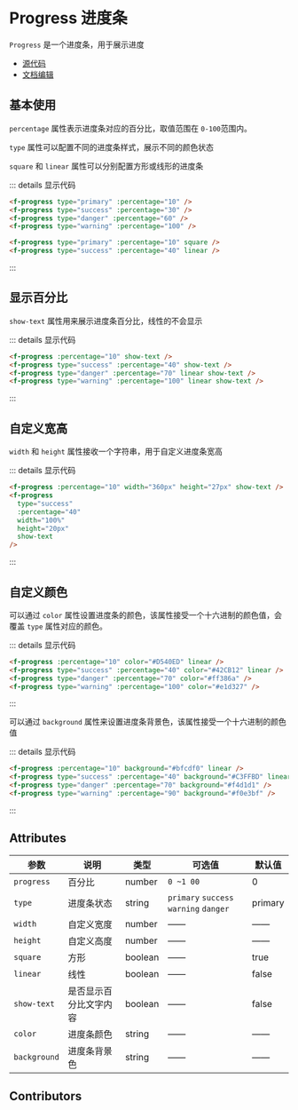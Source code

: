 # Progress 进度条

`Progress` 是一个进度条，用于展示进度

- [源代码](https://github.com/FightingDesign/fighting-design/tree/master/packages/fighting-components/progress)
- [文档编辑](https://github.com/FightingDesign/fighting-design/blob/master/docs/docs/components/progress.md)

## 基本使用

`percentage` 属性表示进度条对应的百分比，取值范围在 `0-100`范围内。

`type` 属性可以配置不同的进度条样式，展示不同的颜色状态

<f-progress type="primary" :percentage="10" />
<f-progress type="success" :percentage="30" />
<f-progress type="danger" :percentage="60" />
<f-progress type="warning" :percentage="100" />

`square` 和 `linear` 属性可以分别配置方形或线形的进度条

<f-progress type="primary" :percentage="10" square />
<f-progress type="success" :percentage="40" linear />

::: details 显示代码

```html
<f-progress type="primary" :percentage="10" />
<f-progress type="success" :percentage="30" />
<f-progress type="danger" :percentage="60" />
<f-progress type="warning" :percentage="100" />

<f-progress type="primary" :percentage="10" square />
<f-progress type="success" :percentage="40" linear />
```

:::

## 显示百分比

`show-text` 属性用来展示进度条百分比，线性的不会显示

<f-progress :percentage="10" show-text />
<f-progress type="success" :percentage="40" show-text />
<f-progress type="danger" :percentage="70" linear show-text />
<f-progress type="warning" :percentage="100" linear show-text />

::: details 显示代码

```html
<f-progress :percentage="10" show-text />
<f-progress type="success" :percentage="40" show-text />
<f-progress type="danger" :percentage="70" linear show-text />
<f-progress type="warning" :percentage="100" linear show-text />
```

:::

## 自定义宽高

`width` 和 `height` 属性接收一个字符串，用于自定义进度条宽高

<f-progress :percentage="10" width="360px" height="27px" show-text />
<f-progress type="success" :percentage="40" width="100%" height="20px" show-text />

::: details 显示代码

```html
<f-progress :percentage="10" width="360px" height="27px" show-text />
<f-progress
  type="success"
  :percentage="40"
  width="100%"
  height="20px"
  show-text
/>
```

:::

## 自定义颜色

可以通过 `color` 属性设置进度条的颜色，该属性接受一个十六进制的颜色值，会覆盖 `type` 属性对应的颜色。

<f-progress :percentage="10" color="#D540ED" linear />
<f-progress type="success" :percentage="40" color="#42CB12" linear />
<f-progress type="danger" :percentage="70" color="#ff386a" />
<f-progress type="warning" :percentage="100" color="#e1d327" />

::: details 显示代码

```html
<f-progress :percentage="10" color="#D540ED" linear />
<f-progress type="success" :percentage="40" color="#42CB12" linear />
<f-progress type="danger" :percentage="70" color="#ff386a" />
<f-progress type="warning" :percentage="100" color="#e1d327" />
```

:::

可以通过 `background` 属性来设置进度条背景色，该属性接受一个十六进制的颜色值

<f-progress :percentage="10" background="#bfcdf0" linear />
<f-progress type="success" :percentage="40" background="#C3FFBD" linear />
<f-progress type="danger" :percentage="70" background="#f4d1d1" />
<f-progress type="warning" :percentage="90" background="#f0e3bf" />

::: details 显示代码

```html
<f-progress :percentage="10" background="#bfcdf0" linear />
<f-progress type="success" :percentage="40" background="#C3FFBD" linear />
<f-progress type="danger" :percentage="70" background="#f4d1d1" />
<f-progress type="warning" :percentage="90" background="#f0e3bf" />
```

:::

## Attributes

| 参数         | 说明                   | 类型    | 可选值                                 | 默认值  |
| ------------ | ---------------------- | ------- | -------------------------------------- | ------- |
| `progress`   | 百分比                 | number  | `0 ~1 00`                              | 0       |
| `type`       | 进度条状态             | string  | `primary` `success` `warning` `danger` | primary |
| `width`      | 自定义宽度             | number  | ——                                     | ——      |
| `height`     | 自定义高度             | number  | ——                                     | ——      |
| `square`     | 方形                   | boolean | ——                                     | true    |
| `linear`     | 线性                   | boolean | ——                                     | false   |
| `show-text`  | 是否显示百分比文字内容 | boolean | ——                                     | false   |
| `color`      | 进度条颜色             | string  | ——                                     | ——      |
| `background` | 进度条背景色           | string  | ——                                     | ——      |

<!-- ## Slots

| 名称      | 说明                                          |
| --------- | --------------------------------------------- |
| `default` | 自定义进度百分比内容，参数为 `{ percentage }` |

## Events

| 事件名称 | 说明                   | 回调参数 |
| -------- | ---------------------- | -------- |
| `full`   | 进度达到 100% 时的回调 | -        | -->

## Contributors

<a href="https://github.com/Tyh2001" target="_blank">
  <f-avatar round src="https://avatars.githubusercontent.com/u/73180970?v=4" />
</a>
<a href="https://github.com/ding139725" target="_blank">
  <f-avatar round src="https://avatars.githubusercontent.com/u/48934746?v=4" />
</a>
<a href="https://github.com/lzyaom" target="_blank">
  <f-avatar round src="https://avatars.githubusercontent.com/u/26430638?v=4" />
</a>

<style scoped>
.f-progress {
  margin-bottom: 10px;
}
</style>
